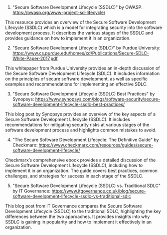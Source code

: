 

1. "Secure Software Development Lifecycle (SSDLC)" by OWASP: 
https://owasp.org/www-project-sd-lifecycle/

This resource provides an overview of the Secure Software Development Lifecycle (SSDLC) which is a model for integrating security into the software development process. It describes the various stages of the SSDLC and provides guidance on how to implement it in an organization.

2. "Secure Software Development Lifecycle (SDLC)" by Purdue University: 
https://www.cs.purdue.edu/homes/xd/Publications/Secure-SDLC-White-Paper-2017.pdf

This whitepaper from Purdue University provides an in-depth discussion of the Secure Software Development Lifecycle (SDLC). It includes information on the principles of secure software development, as well as specific examples and recommendations for implementing an effective SDLC.

3. "Secure Software Development Lifecycle (SSDLC) Best Practices" by Synopsys: 
https://www.synopsys.com/blogs/software-security/secure-software-development-lifecycle-ssdlc-best-practices/

This blog post by Synopsys provides an overview of the key aspects of a Secure Software Development Lifecycle (SSDLC). It includes recommendations for mitigating security risks at various stages of the software development process and highlights common mistakes to avoid.

4. "The Secure Software Development Lifecycle: The Definitive Guide" by Checkmarx: 
https://www.checkmarx.com/resources/guides/secure-software-development-lifecycle/

Checkmarx’s comprehensive ebook provides a detailed discussion of the Secure Software Development Lifecycle (SSDLC), including how to implement it in an organization. The guide covers best practices, common challenges, and strategies for success in each stage of the SSDLC.

5. "Secure Software Development Lifecycle (SSDLC) vs. Traditional SDLC" by IT Governance: 
https://www.itgovernance.co.uk/blog/secure-software-development-lifecycle-ssdlc-vs-traditional-sdlc

This blog post from IT Governance compares the Secure Software Development Lifecycle (SSDLC) to the traditional SDLC, highlighting the key differences between the two approaches. It provides insights into why SSDLC is gaining in popularity and how to implement it effectively in an organization.